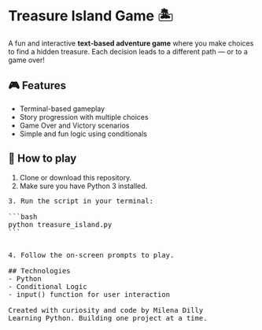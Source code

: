 # Treasure Island Game 🏝️

A fun and interactive **text-based adventure game** where you make choices to find a hidden treasure. Each decision leads to a different path — or to a game over!

## 🎮 Features

- Terminal-based gameplay
- Story progression with multiple choices
- Game Over and Victory scenarios
- Simple and fun logic using conditionals

## 🚀 How to play

1. Clone or download this repository.
2. Make sure you have Python 3 installed.
<pre>
3. Run the script in your terminal:

```bash
python treasure_island.py 
```
<pre>

4. Follow the on-screen prompts to play. 

## Technologies 
- Python
- Conditional Logic 
- input() function for user interaction

Created with curiosity and code by Milena Dilly
Learning Python. Building one project at a time.


